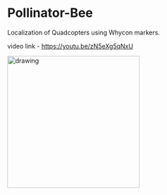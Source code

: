 # Pollinator-Bee
Localization of Quadcopters using Whycon markers.

video link - https://youtu.be/zN5eXg5qNxU


<img src="media/whycon.gif" alt="drawing" width="300" height="300"/>

